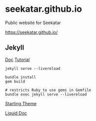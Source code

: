 # seekatar.github.io
Public website for Seekatar

https://seekatar.github.io/

## Jekyll

[Doc](https://jekyllrb.com/docs/)
[Tutorial](https://jekyllrb.com/docs/step-by-step/01-setup/)

```
jekyll serve --livereload
```

```
bundle install
gem build

# restricts Ruby to use gems in Gemfile
bundle exec jekyll serve --livereload
```

[Starting Theme](https://github.com/pages-themes/hacker)

[Liquid Doc](https://shopify.github.io/liquid/tags/iteration/)